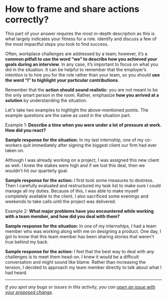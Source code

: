 # How to frame and share actions correctly?

This part of your answer requires the most in-depth description as this is what largely indicates your fitness for a role. Identify and discuss a few of the most impactful steps you took to find success.

Often, workplace challenges are addressed by a team; however, it’s a **common pitfall to use the word “we” to describe how you achieved your goals during an interview**. In any case, it’s important to focus on what you did in the situation. It can be helpful to remember that the employer’s intention is to hire you for the role rather than your team, so you should **use the word “I” to highlight your particular contributions**. 

Remember that the **action should sound realistic**: you are not meant to be the only smart person in the room. Rather, emphasize **how you arrived at a solution** by understanding the situation.

Let's take two examples to highlight the above-mentioned points. The example questions are the same as used in the situation part. 

Example 1: **Describe a time when you were under a lot of pressure at work. How did you react?**

**Sample response for the situation:** In my last internship, one of my co-workers quit immediately after signing the biggest client our firm had ever taken on.

Although I was already working on a project, I was assigned this new client as well. I knew the stakes were high and if we lost this deal, then we wouldn’t hit our quarterly goal.

**Sample response for the action:** I first took some measures to destress. Then I carefully evaluated and restructured my task list to make sure I could manage all my duties. Because of this, I was able to make myself completely available to the client. I also sacrificed some evenings and weekends to take calls until the project was delivered.

Example 2: **What major problems have you encountered while working with a team member, and how did you deal with them?**

**Sample response for the situation:** In one of my internships, I had a team member who was working along with me on designing a product.  One day, I got to know that this team member has been sharing stories that weren't true behind my back. 

**Sample response for the action:** I feel that the best way to deal with any challenges is to meet them head-on. I knew it would be a difficult conversation and might sound like blame. Rather than increasing the tension, I decided to approach my team member directly to talk about what I had heard.


------

_If you spot any bugs or issues in this activity, you can [open an issue with your proposed change](https://github.com/microverseinc/curriculum-transversal-skills/blob/main/git-github/articles/open_issue.md)._
